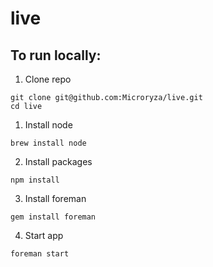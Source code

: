 live
====

## To run locally:

1. Clone repo
```shell
git clone git@github.com:Microryza/live.git
cd live
```

1. Install node
```shell
brew install node
```

2. Install packages
```shell
npm install
```

3. Install foreman
```shell
gem install foreman
```

4. Start app
```shell
foreman start
```
